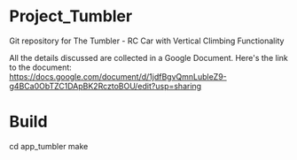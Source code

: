 # Project_Tumbler
Git repository for The Tumbler - RC Car with Vertical Climbing Functionality

All the details discussed are collected in a Google Document. Here's the link to the document:
https://docs.google.com/document/d/1jdfBgvQmnLubleZ9-g4BCa0ObTZC1DApBK2RcztoBOU/edit?usp=sharing

# Build
cd app_tumbler
make
